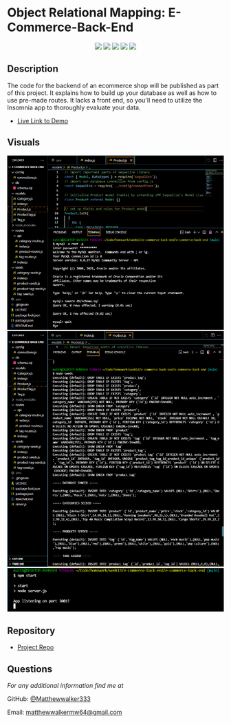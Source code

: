 # Object Relational Mapping: E-Commerce-Back-End

<p align="center">
    <img src="https://img.shields.io/badge/Javascript-yellow" />
    <img src="https://img.shields.io/badge/express-orange" />
    <img src="https://img.shields.io/badge/Sequelize-blue"  />
    <img src="https://img.shields.io/badge/mySQL-blue"  />
    <img src="https://img.shields.io/badge/dotenv-green" />
</p>

## Description
The code for the backend of an ecommerce shop will be published as part of this project. It explains how to build up your database as well as how to use pre-made routes. It lacks a front end, so you'll need to utilize the Insomnia app to thoroughly evaluate your data.

- [Live Link to Demo]()

## Visuals
![Screenshot](hw13-screenshot.PNG)
![Screenshot](hw13-1screenshot.PNG)
![Screenshot](hw13-2screenshot.PNG)

## Repository

  - [Project Repo](https://github.com/Matthewwalker333/e-commerce-back-end)

## Questions
*For any additional information find me at* 

GitHub: [@Matthewwalker333](https://github.com/Matthewwalker333/)

Email: [matthewwalkermw64@gmail.com](mailto:matthewwalkermw64@gmail.com)


